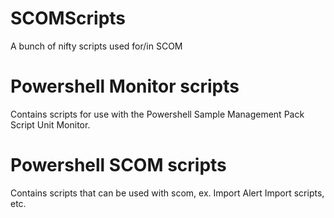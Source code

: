 # SCOMScripts
A bunch of nifty scripts used for/in SCOM

# Powershell Monitor scripts
Contains scripts for use with the Powershell Sample Management Pack Script Unit Monitor.

# Powershell SCOM scripts
Contains scripts that can be used with scom, ex. Import Alert Import scripts, etc.